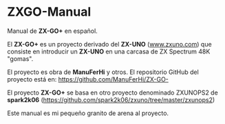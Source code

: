 # ZXGO-Manual

Manual de **ZX-GO+** en español.

El **ZX-GO+** es un proyecto derivado del **ZX-UNO** (www.zxuno.com) que consiste en introducir un **ZX-UNO** en una carcasa de ZX Spectrum 48K "gomas".

El proyecto es obra de **ManuFerHi** y otros. El repositorio GitHub del proyecto está en: https://github.com/ManuFerHi/ZX-GO-

El proyecto **ZX-GO+** se basa en otro proyecto denominado ZXUNOPS2 de **spark2k06** (https://github.com/spark2k06/zxuno/tree/master/zxunops2)

Este manual es mi pequeño granito de arena al proyecto.
